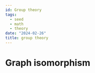 ```yaml
---
id: Group theory
tags:
  - seed
  - math
  - theory
date: "2024-02-26"
title: group theory
---
```


# Graph isomorphism
